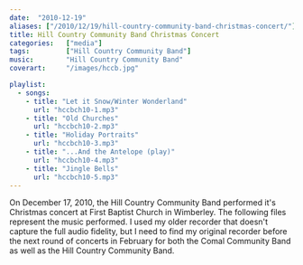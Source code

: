 ```yaml
---
date:  "2010-12-19"
aliases: ["/2010/12/19/hill-country-community-band-christmas-concert/"]
title: Hill Country Community Band Christmas Concert
categories:   ["media"]
tags:         ["Hill Country Community Band"]
music:        "Hill Country Community Band"
coverart:     "/images/hccb.jpg"

playlist:
  - songs:
    - title: "Let it Snow/Winter Wonderland"
      url: "hccbch10-1.mp3"
    - title: "Old Churches"
      url: "hccbch10-2.mp3"
    - title: "Holiday Portraits"
      url: "hccbch10-3.mp3"
    - title: "...And the Antelope (play)"
      url: "hccbch10-4.mp3"
    - title: "Jingle Bells"
      url: "hccbch10-5.mp3" 
---
```

On December 17, 2010, the Hill Country Community Band performed it's Christmas concert at First Baptist Church in Wimberley.  The following files represent the music performed.  I used my older recorder that doesn't capture the full audio fidelity, but I need to find my original recorder before the next round of concerts in February for both the Comal Community Band as well as the Hill Country Community Band.
